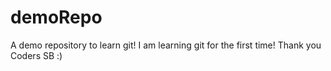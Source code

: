 # demoRepo
A demo repository to learn git!
I am learning git for the first time! Thank you Coders SB :)
